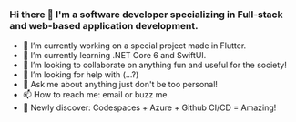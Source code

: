 ### Hi there 👋 I'm a software developer specializing in Full-stack and web-based application development.
- 🔭 I’m currently working on a special project made in Flutter.
- 🌱 I’m currently learning .NET Core 6 and SwiftUI.
- 👯 I’m looking to collaborate on anything fun and useful for the society!
- 🤔 I’m looking for help with (...?)
- 💬 Ask me about anything just don't be too personal!
- 📫 How to reach me: email or buzz me.
- 🤩 Newly discover: Codespaces + Azure + Github CI/CD = Amazing!

<!--
**yaostyle/yaostyle** is a ✨ _special_ ✨ repository because its `README.md` (this file) appears on your GitHub profile.

Here are some ideas to get you started:

- 🔭 I’m currently working on ...
- 🌱 I’m currently learning ...
- 👯 I’m looking to collaborate on ...
- 🤔 I’m looking for help with ...
- 💬 Ask me about ...
- 📫 How to reach me: ...
- 😄 Pronouns: ...
- ⚡ Fun fact: ...
-->
